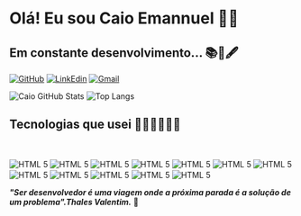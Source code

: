 # Olá! Eu sou Caio Emannuel 👋🏻
## Em constante desenvolvimento... 📚📒🖋️

[![GitHub](https://img.shields.io/badge/GitHub-100000?style=for-the-badge&logo=github&logoColor=white)](https://github.com/CaioEmannuelDiniz)
[![LinkEdin](https://img.shields.io/badge/LinkedIn-0077B5?style=for-the-badge&logo=linkedin&logoColor=white)](https://www.linkedin.com/in/caio-emannuel-diniz/)
[![Gmail](https://img.shields.io/badge/Gmail-D14836?style=for-the-badge&logo=gmail&logoColor=white)](https://img.shields.io/badge/Gmail-D14836?style=for-the-badge&logo=gmail&logoColor=white)


![Caio GitHub Stats](https://github-readme-stats.vercel.app/api?username=CaioEmannuelDiniz&show_icons=true&theme=github_dark)
![Top Langs](https://github-readme-stats.vercel.app/api/top-langs/?username=CaioEmannuelDiniz&hide_progress=true)

## Tecnologias que usei 👨🏻‍💻🧑🏻‍💻

<d style ="display: inline_block"><br/>
<!-- HTML 5 -->
<img align="center" alt="HTML 5" src="https://img.shields.io/badge/HTML5-E34F26?style=for-the-badge&logo=html5&logoColor=white"/>
<!-- CSS -->
<img align="center" alt="HTML 5" src="https://img.shields.io/badge/CSS3-1572B6?style=for-the-badge&logo=css3&logoColor=white"/>
<!-- TAILWIND -->
<img align="center" alt="HTML 5" src="https://img.shields.io/badge/Tailwind_CSS-38B2AC?style=for-the-badge&logo=tailwind-css&logoColor=white"/>
<!-- JAVASCRIPT -->
<img align="center" alt="HTML 5" src="https://img.shields.io/badge/JavaScript-F7DF1E?style=for-the-badge&logo=javascript&logoColor=white"/>
<!-- EXPRESS.JS -->
<img align="center" alt="HTML 5" src="https://img.shields.io/badge/Express.js-404D59?style=for-the-badge"/>
<!-- NODEJS -->
<img align="center" alt="HTML 5" src="https://img.shields.io/badge/Node.js-43853D?style=for-the-badge&logo=node.js&logoColor=white"/>
<!-- TYPESCRIPT -->
<img align="center" alt="HTML 5" src="https://img.shields.io/badge/TypeScript-007ACC?style=for-the-badge&logo=typescript&logoColor=white"/>
<!-- C++ -->
<img align="center" alt="HTML 5" src="https://img.shields.io/badge/C%2B%2B-00599C?style=for-the-badge&logo=c%2B%2B&logoColor=white"/>
<!-- JAVA -->
<img align="center" alt="HTML 5" src="https://img.shields.io/badge/Java-f4351f?style=for-the-badge&logo=openjdk&logoColor=white"/>
<!-- MYSQL -->
<img align="center" alt="HTML 5" src="https://img.shields.io/badge/MySQL-00000F?style=for-the-badge&logo=mysql&logoColor=white"/>
<!-- POSTGRESQL -->
<img align="center" alt="HTML 5" src="https://img.shields.io/badge/PostgreSQL-316192?style=for-the-badge&logo=postgresql&logoColor=white"/>
<!-- MONGODB-->
<img align="center" alt="HTML 5" src="https://img.shields.io/badge/MongoDB-4EA94B?style=for-the-badge&logo=mongodb&logoColor=white"/></br>

***"Ser desenvolvedor é uma viagem onde a próxima parada é a solução de um problema".Thales Valentim.*** 💭
